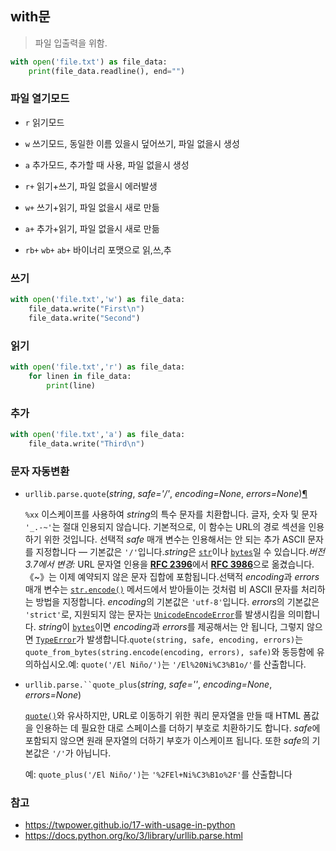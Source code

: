 ## with문

> 파일 입출력을 위함.



```python
with open('file.txt') as file_data:
    print(file_data.readline(), end="")
```



### 파일 열기모드

* `r` 읽기모드
* `w` 쓰기모드, 동일한 이름 있을시 덮어쓰기, 파일 없을시 생성
* `a` 추가모드, 추가할 때 사용, 파일 없을시 생성
* `r+` 읽기+쓰기, 파일 없을시 에러발생
* `w+` 쓰기+읽기, 파일 없을시 새로 만듦
* `a+` 추가+읽기, 파일 없을시 새로 만듦

* `rb+` `wb+` `ab+`  바이너리 포맷으로 읽,쓰,추



### 쓰기

```python
with open('file.txt','w') as file_data:
    file_data.write("First\n")
    file_data.write("Second")
```



### 읽기

```python
with open('file.txt','r') as file_data:
    for linen in file_data:
        print(line)
```



### 추가

```python
with open('file.txt','a') as file_data:
    file_data.write("Third\n")
```





### 문자 자동변환

- `urllib.parse.quote`(*string*, *safe='/'*, *encoding=None*, *errors=None*)[¶](https://docs.python.org/ko/3/library/urllib.parse.html#urllib.parse.quote)

  `%xx` 이스케이프를 사용하여 *string*의 특수 문자를 치환합니다. 글자, 숫자 및 문자 `'_.-~'`는 절대 인용되지 않습니다. 기본적으로, 이 함수는 URL의 경로 섹션을 인용하기 위한 것입니다. 선택적 *safe* 매개 변수는 인용해서는 안 되는 추가 ASCII 문자를 지정합니다 — 기본값은 `'/'`입니다.*string*은 [`str`](https://docs.python.org/ko/3/library/stdtypes.html#str)이나 [`bytes`](https://docs.python.org/ko/3/library/stdtypes.html#bytes)일 수 있습니다.*버전 3.7에서 변경:* URL 문자열 인용을 [**RFC 2396**](https://tools.ietf.org/html/rfc2396.html)에서 [**RFC 3986**](https://tools.ietf.org/html/rfc3986.html)으로 옮겼습니다. 《~》는 이제 예약되지 않은 문자 집합에 포함됩니다.선택적 *encoding*과 *errors* 매개 변수는 [`str.encode()`](https://docs.python.org/ko/3/library/stdtypes.html#str.encode) 메서드에서 받아들이는 것처럼 비 ASCII 문자를 처리하는 방법을 지정합니다. *encoding*의 기본값은 `'utf-8'`입니다. *errors*의 기본값은 `'strict'`로, 지원되지 않는 문자는 [`UnicodeEncodeError`](https://docs.python.org/ko/3/library/exceptions.html#UnicodeEncodeError)를 발생시킴을 의미합니다. *string*이 [`bytes`](https://docs.python.org/ko/3/library/stdtypes.html#bytes)이면 *encoding*과 *errors*를 제공해서는 안 됩니다, 그렇지 않으면 [`TypeError`](https://docs.python.org/ko/3/library/exceptions.html#TypeError)가 발생합니다.`quote(string, safe, encoding, errors)`는 `quote_from_bytes(string.encode(encoding, errors), safe)`와 동등함에 유의하십시오.예: `quote('/El Niño/')`는 `'/El%20Ni%C3%B1o/'`를 산출합니다.

- `urllib.parse.``quote_plus`(*string*, *safe=''*, *encoding=None*, *errors=None*)

  [`quote()`](https://docs.python.org/ko/3/library/urllib.parse.html#urllib.parse.quote)와 유사하지만, URL로 이동하기 위한 쿼리 문자열을 만들 때 HTML 폼값을 인용하는 데 필요한 대로 스페이스를 더하기 부호로 치환하기도 합니다. *safe*에 포함되지 않으면 원래 문자열의 더하기 부호가 이스케이프 됩니다. 또한 *safe*의 기본값은 `'/'`가 아닙니다.

  예: `quote_plus('/El Niño/')`는 `'%2FEl+Ni%C3%B1o%2F'`를 산출합니다





### 참고

* https://twpower.github.io/17-with-usage-in-python
* https://docs.python.org/ko/3/library/urllib.parse.html

